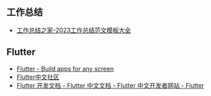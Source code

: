 
## 工作总结

- [工作总结之家-2023工作总结范文模板大全](http://www.gz85.com/)

## Flutter

- [Flutter - Build apps for any screen](https://flutter.dev/)
- [Flutter中文社区](https://flutterchina.club/)
- [Flutter 开发文档 - Flutter 中文文档 - Flutter 中文开发者网站 - Flutter](https://flutter.cn/docs)